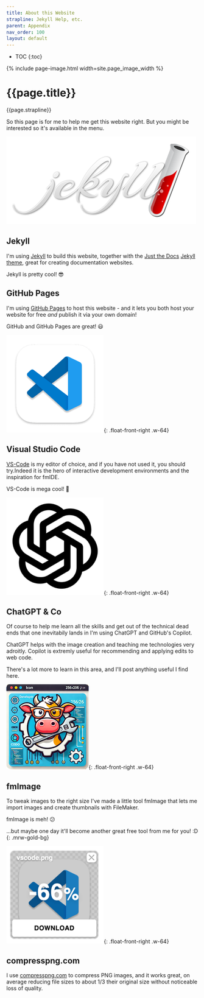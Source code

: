 ```yaml
---
title: About this Website
strapline: Jekyll Help, etc.
parent: Appendix
nav_order: 100
layout: default
---
```

- TOC
{:toc}

{% include page-image.html width=site.page_image_width %}

# {{page.title}}

{{page.strapline}}

So this page is for me to help me get this website right. But you might be interested so it's available in the menu.

![Jekyll](/assets/images/jekyll.png)

## Jekyll

I'm using [Jekyll](https://jekyllrb.com/) to build this website, together with the [Just the Docs](https://jekyllthemes.io/theme/just-the-docs) [Jekyll theme](https://jekyllthemes.io/), great for creating documentation websites.

Jekyll is pretty cool! 😎

## GitHub Pages

I'm using [GitHub Pages](https://pages.github.com/) to host this website - and it lets you both host your website for free *and* publish it via your own domain!

GitHub and GitHub Pages are great! 😃

![Visual Studio Code](/assets/images/vscode.png){: .float-front-right .w-64}

## Visual Studio Code

[VS-Code](https://code.visualstudio.com/) is my editor of choice, and if you have not used it, you should try.Indeed it is the hero of interactive development environments and the inspiration for fmIDE.

VS-Code is mega cool! 🤩

![ChatGPT](/assets/images/chatgpt.png){: .float-front-right .w-64}

## ChatGPT & Co

Of course to help me learn all the skills and get out of the technical dead ends that one inevitabily lands in  I'm using ChatGPT and GitHub's Copilot.

ChatGPT helps with the image creation and teaching me technologies very adroitly. Copilot is extremly useful for recommending and applying edits to web code. 

There's a lot more to learn in this area, and I'll post anything useful I find here.

![fmImage](/assets/images/tool-icon-256-x-256.png){: .float-front-right .w-64}

## fmImage

To tweak images to the right size I've made a little tool fmImage that lets me import images and create thumbnails with FileMaker.

fmImage is meh! 😕

…but maybe one day it'll become another great free tool from me for you! :D
{: .mrw-gold-bg}

![compresspng.com](/assets/images/compresspng-66pc.png){: .float-front-right .w-64}

## compresspng.com

I use [compresspng.com](https://compresspng.com/) to compress PNG images, and it works great, on average reducing file sizes to about 1/3 their original size without noticeable loss of quality.
